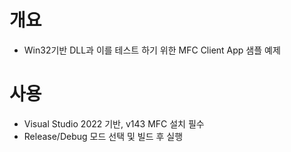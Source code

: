 # 개요
- Win32기반 DLL과 이를 테스트 하기 위한 MFC Client App 샘플 예제

# 사용
- Visual Studio 2022 기반, v143 MFC 설치 필수
- Release/Debug 모드 선택 및 빌드 후 실행
